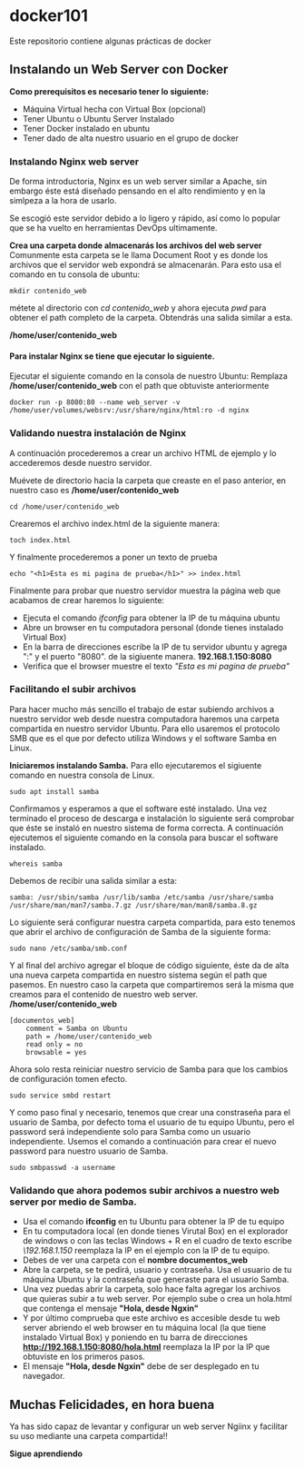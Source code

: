 # docker101
Este repositorio contiene algunas prácticas de docker

## Instalando un Web Server con Docker

**Como prerequisitos es necesario tener lo siguiente:**

* Máquina Virtual hecha con Virtual Box (opcional)
* Tener Ubuntu o Ubuntu Server Instalado
* Tener Docker instalado en ubuntu
* Tener dado de alta nuestro usuario en el grupo de docker

### Instalando Nginx web server

De forma introductoria, Nginx es un web server similar a Apache, sin embargo éste está diseñado pensando en el alto rendimiento y en la simlpeza a la hora de usarlo.

Se escogió este servidor debido a lo ligero y rápido, así como lo popular que se ha vuelto en herramientas DevOps ultimamente.

**Crea una carpeta donde almacenarás los archivos del web server**
Comunmente esta carpeta se le llama Document Root y es donde los archivos que el servidor web expondrá se almacenarán.
Para esto usa el comando en tu consola de ubuntu:
```shell
mkdir contenido_web
```
métete al directorio con *cd contenido_web*
y ahora ejecuta *pwd* para obtener el path completo de la carpeta. Obtendrás una salida similar a esta.

**/home/user/contenido_web**

#### Para instalar Nginx se tiene que ejecutar lo siguiente.

Ejecutar el siguiente comando en la consola de nuestro Ubuntu:
Remplaza **/home/user/contenido_web** con el path que obtuviste anteriormente

```shell
docker run -p 8080:80 --name web_server -v /home/user/volumes/websrv:/usr/share/nginx/html:ro -d nginx
```

### Validando nuestra instalación de Nginx

A continuación procederemos a crear un archivo HTML de ejemplo y lo accederemos desde nuestro servidor.

Muévete de directorio hacia la carpeta que creaste en el paso anterior, en nuestro caso es **/home/user/contenido_web**

```shell
cd /home/user/contenido_web
```
Crearemos el archivo index.html de la siguiente manera:
```shell
toch index.html
```
Y finalmente procederemos a poner un texto de prueba
```shell
echo "<h1>Esta es mi pagina de prueba</h1>" >> index.html
```
Finalmente para probar que nuestro servidor muestra la página web que acabamos de crear haremos lo siguiente:
* Ejecuta el comando *ifconfig* para obtener la IP de tu máquina ubuntu
* Abre un browser en tu computadora personal (donde tienes instalado Virtual Box)
* En la barra de direcciones escribe la IP de tu servidor ubuntu y agrega ":" y el puerto "8080". de la sigiuente manera. **192.168.1.150:8080**
* Verifica que el browser muestre el texto *"Esta es mi pagina de prueba"*

### Facilitando el subir archivos 
Para hacer mucho más sencillo el trabajo de estar subiendo archivos a nuestro servidor web desde nuestra computadora haremos una carpeta compartida en nuestro servidor Ubuntu.
Para ello usaremos el protocolo SMB que es el que por defecto utiliza Windows y el software Samba en Linux.

**Iniciaremos instalando Samba.**
Para ello ejecutaremos el sigiuente comando en nuestra consola de Linux.
```shell
sudo apt install samba
```
Confirmamos y esperamos a que el software esté instalado.
Una vez terminado el proceso de descarga e instalación lo siguiente será comprobar que éste se instaló en nuestro sistema de forma correcta.
A continuación ejecutemos el siguiente comando en la consola para buscar el software instalado.
```shell
whereis samba
```
Debemos de recibir una salida similar a esta:
```shell
samba: /usr/sbin/samba /usr/lib/samba /etc/samba /usr/share/samba /usr/share/man/man7/samba.7.gz /usr/share/man/man8/samba.8.gz
```
Lo siguiente será configurar nuestra carpeta compartida, para esto tenemos que abrir el archivo de configuración de Samba de la siguiente forma:
```shell
sudo nano /etc/samba/smb.conf
```
Y al final del archivo agregar el bloque de código siguiente, éste da de alta una nueva carpeta compartida en nuestro sistema según el path que pasemos. En nuestro caso la carpeta que compartiremos será la misma que creamos para el contenido de nuestro web server. **/home/user/contenido_web**

```
[documentos_web]
    comment = Samba on Ubuntu
    path = /home/user/contenido_web
    read only = no
    browsable = yes
```
Ahora solo resta reiniciar nuestro servicio de Samba para que los cambios de configuración tomen efecto.
```shell
sudo service smbd restart
```

Y como paso final y necesario, tenemos que crear una constraseña para el usuario de Samba, por defecto toma el usuario de tu equipo Ubuntu, pero el password será independiente solo para Samba como un usuario independiente. Usemos el comando a continuación para crear el nuevo password para nuestro usuario de Samba.
```shell
sudo smbpasswd -a username
```

### Validando que ahora podemos subir archivos a nuestro web server por medio de Samba.

* Usa el comando **ifconfig** en tu Ubuntu para obtener la IP de tu equipo
* En tu computadora local (en donde tienes Virutal Box) en el explorador de windows o con las teclas Windows + R en el cuadro de texto escribe *\\192.168.1.150* reemplaza la IP en el ejemplo con la IP de tu equipo.
* Debes de ver una carpeta con el **nombre documentos_web**
* Abre la carpeta, se te pedirá, usuario y contraseña. Usa el usuario de tu máquina Ubuntu y la contraseña que generaste para el usuario Samba.
* Una vez puedas abrir la carpeta, solo hace falta agregar los archivos que quieras subir a tu web server. Por ejemplo sube o crea un hola.html que contenga el mensaje **"Hola, desde Ngxin"**
* Y por último comprueba que este archivo es accesible desde tu web server abriendo el web browser en tu máquina local (la que tiene instalado Virtual Box) y poniendo en tu barra de direcciones **http://192.168.1.150:8080/hola.html** reemplaza la IP por la IP que obtuviste en los primeros pasos.
* El mensaje **"Hola, desde Ngxin"** debe de ser desplegado en tu navegador.

## Muchas Felicidades, en hora buena
Ya has sido capaz de levantar y configurar un web server Ngiinx y facilitar su uso mediante una carpeta compartida!!

**Sigue aprendiendo**
